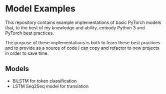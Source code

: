 # Model Examples

This repository contains example implementations of basic PyTorch models that, to the best of my knowledge and ability,
embody Python 3 and PyTorch best practices. 

The purpose of these implementations is both to learn these best practices and to provide as a source of code I can copy
and refactor to new projects in order to save time.


## Models

 * BiLSTM for token classification
 * LSTM Seq2Seq model for translation
